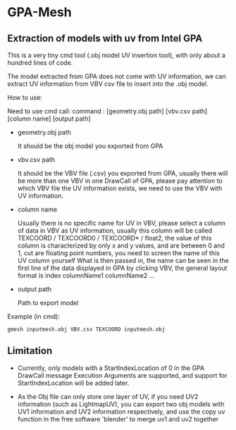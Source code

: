 # GPA-Mesh

## Extraction of models with uv from Intel GPA

This is a very tiny cmd tool (.obj model UV insertion tool), with only about a hundred lines of code.

The model extracted from GPA does not come with UV information, we can extract UV information from VBV csv file to insert into the .obj model.

How to use:

Need to use cmd call: command : [geometry.obj path] [vbv.csv path] [column name] [output path]

- geometry.obj path
    
    It should be the obj model you exported from GPA

- vbv.csv path

    It should be the VBV file (.csv) you exported from GPA, usually there will be more than one VBV in one DrawCall of GPA, please pay attention to which VBV file the UV information exists, we need to use the VBV with UV information.

- column name

    Usually there is no specific name for UV in VBV, please select a column of data in VBV as UV information, usually this column will be called TEXCOORD / TEXCOORD0 / TEXCOORD* / float2, the value of this column is characterized by only x and y values, and are between 0 and 1, cut are floating point numbers, you need to screen the name of this UV column yourself What is then passed in, the name can be seen in the first line of the data displayed in GPA by clicking VBV, the general layout format is index columnName1 columnName2 ...

- output path

    Path to export model

Example (in cmd):
```
gmesh inputmesh.obj VBV.csv TEXCOORD inputmesh.obj
```

## Limitation
- Currently, only models with a StartIndexLocation of 0 in the GPA DrawCall message Execution Arguments are supported, and support for StartIndexLocation will be added later.

- As the Obj file can only store one layer of UV, if you need UV2 information (such as LightmapUV), you can export two obj models with UV1 information and UV2 information respectively, and use the copy uv function in the free software 'blender' to merge uv1 and uv2 together